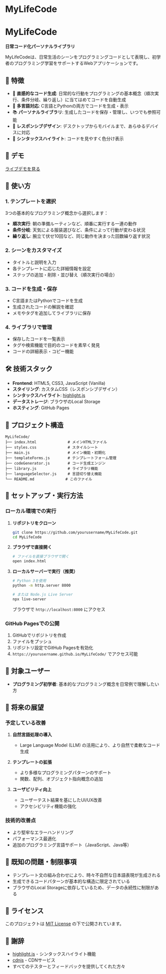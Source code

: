 # MyLifeCode

# MyLifeCode

**日常コード化パーソナルライブラリ**

MyLifeCodeは、日常生活のシーンをプログラミングコードとして表現し、初学者のプログラミング学習をサポートするWebアプリケーションです。

## 🌟 特徴

- 📝 **直感的なコード生成**: 日常的な行動をプログラミングの基本概念（順次実行、条件分岐、繰り返し）に当てはめてコードを自動生成
- 🔄 **多言語対応**: C言語とPythonの両方でコードを生成・表示
- 📚 **パーソナルライブラリ**: 生成したコードを保存・管理し、いつでも参照可能
- 📱 **レスポンシブデザイン**: デスクトップからモバイルまで、あらゆるデバイスに対応
- 🎨 **シンタックスハイライト**: コードを見やすく色分け表示

## 🚀 デモ

[ライブデモを見る](https://yourusername.github.io/MyLifeCode/)

## 📖 使い方

### 1. テンプレートを選択
3つの基本的なプログラミング概念から選択します：
- **順次実行**: 朝の準備ルーティンなど、順番に実行する一連の動作
- **条件分岐**: 天気による服装選びなど、条件によって行動が変わる状況
- **繰り返し**: 腕立て伏せ10回など、同じ動作を決まった回数繰り返す状況

### 2. シーンをカスタマイズ
- タイトルと説明を入力
- 各テンプレートに応じた詳細情報を設定
- ステップの追加・削除・並び替え（順次実行の場合）

### 3. コードを生成・保存
- C言語またはPythonでコードを生成
- 生成されたコードの解説を確認
- メモやタグを追加してライブラリに保存

### 4. ライブラリで管理
- 保存したコードを一覧表示
- タグや検索機能で目的のコードを素早く発見
- コードの詳細表示・コピー機能

## 🛠️ 技術スタック

- **Frontend**: HTML5, CSS3, JavaScript (Vanilla)
- **スタイリング**: カスタムCSS（レスポンシブデザイン）
- **シンタックスハイライト**: [highlight.js](https://highlightjs.org/)
- **データストレージ**: ブラウザのLocal Storage
- **ホスティング**: GitHub Pages

## 📁 プロジェクト構造

```
MyLifeCode/
├── index.html              # メインHTMLファイル
├── styles.css              # スタイルシート
├── main.js                 # メイン機能・初期化
├── templateForms.js        # テンプレートフォーム管理
├── codeGenerator.js        # コード生成エンジン
├── library.js              # ライブラリ機能
├── languageSelector.js     # 言語切り替え機能
└── README.md              # このファイル
```

## 🚀 セットアップ・実行方法

### ローカル環境での実行

1. **リポジトリをクローン**
   ```bash
   git clone https://github.com/yourusername/MyLifeCode.git
   cd MyLifeCode
   ```

2. **ブラウザで直接開く**
   ```bash
   # ファイルを直接ブラウザで開く
   open index.html
   ```

3. **ローカルサーバーで実行（推奨）**
   ```bash
   # Python 3を使用
   python -m http.server 8000
   
   # または Node.js Live Server
   npx live-server
   ```

   ブラウザで `http://localhost:8000` にアクセス

### GitHub Pagesでの公開

1. GitHubでリポジトリを作成
2. ファイルをプッシュ
3. リポジトリ設定でGitHub Pagesを有効化
4. `https://yourusername.github.io/MyLifeCode/` でアクセス可能


## 🎯 対象ユーザー

- **プログラミング初学者**: 基本的なプログラミング概念を日常例で理解したい方

## 🔮 将来の展望

### 予定している改善

1. **自然言語処理の導入**
   - Large Language Model (LLM) の活用により、より自然で柔軟なコード生成

2. **テンプレートの拡張**
   - より多様なプログラミングパターンのサポート
   - 関数、配列、オブジェクト指向概念の追加

3. **ユーザビリティ向上**
   - ユーザーテスト結果を基にしたUI/UX改善
   - アクセシビリティ機能の強化

### 技術的改善点

- より堅牢なエラーハンドリング
- パフォーマンス最適化
- 追加のプログラミング言語サポート（JavaScript、Java等）

## 🐛 既知の問題・制限事項

- テンプレート文の組み合わせにより、時々不自然な日本語表現が生成される
- 生成できるコードパターンが基本的な構造に限定されている
- ブラウザのLocal Storageに依存しているため、データの永続性に制限がある

## 📄 ライセンス

このプロジェクトは [MIT License](LICENSE) の下で公開されています。

## 🙏 謝辞

- [highlight.js](https://highlightjs.org/) - シンタックスハイライト機能
- [cdnjs](https://cdnjs.com/) - CDNサービス
- すべてのテスターとフィードバックを提供してくれた方々